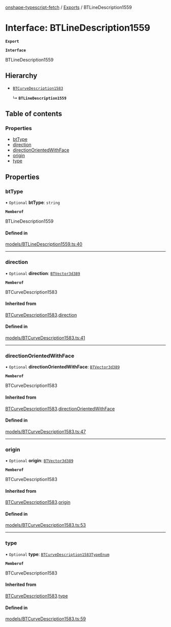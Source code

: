 [onshape-typescript-fetch](../README.md) / [Exports](../modules.md) / BTLineDescription1559

# Interface: BTLineDescription1559

**`Export`**

**`Interface`**

BTLineDescription1559

## Hierarchy

- [`BTCurveDescription1583`](BTCurveDescription1583.md)

  ↳ **`BTLineDescription1559`**

## Table of contents

### Properties

- [btType](BTLineDescription1559.md#bttype)
- [direction](BTLineDescription1559.md#direction)
- [directionOrientedWithFace](BTLineDescription1559.md#directionorientedwithface)
- [origin](BTLineDescription1559.md#origin)
- [type](BTLineDescription1559.md#type)

## Properties

### btType

• `Optional` **btType**: `string`

**`Memberof`**

BTLineDescription1559

#### Defined in

[models/BTLineDescription1559.ts:40](https://github.com/toebes/onshape-typescript-fetch/blob/3e11ae1/models/BTLineDescription1559.ts#L40)

___

### direction

• `Optional` **direction**: [`BTVector3d389`](BTVector3d389.md)

**`Memberof`**

BTCurveDescription1583

#### Inherited from

[BTCurveDescription1583](BTCurveDescription1583.md).[direction](BTCurveDescription1583.md#direction)

#### Defined in

[models/BTCurveDescription1583.ts:41](https://github.com/toebes/onshape-typescript-fetch/blob/3e11ae1/models/BTCurveDescription1583.ts#L41)

___

### directionOrientedWithFace

• `Optional` **directionOrientedWithFace**: [`BTVector3d389`](BTVector3d389.md)

**`Memberof`**

BTCurveDescription1583

#### Inherited from

[BTCurveDescription1583](BTCurveDescription1583.md).[directionOrientedWithFace](BTCurveDescription1583.md#directionorientedwithface)

#### Defined in

[models/BTCurveDescription1583.ts:47](https://github.com/toebes/onshape-typescript-fetch/blob/3e11ae1/models/BTCurveDescription1583.ts#L47)

___

### origin

• `Optional` **origin**: [`BTVector3d389`](BTVector3d389.md)

**`Memberof`**

BTCurveDescription1583

#### Inherited from

[BTCurveDescription1583](BTCurveDescription1583.md).[origin](BTCurveDescription1583.md#origin)

#### Defined in

[models/BTCurveDescription1583.ts:53](https://github.com/toebes/onshape-typescript-fetch/blob/3e11ae1/models/BTCurveDescription1583.ts#L53)

___

### type

• `Optional` **type**: [`BTCurveDescription1583TypeEnum`](../modules.md#btcurvedescription1583typeenum-1)

**`Memberof`**

BTCurveDescription1583

#### Inherited from

[BTCurveDescription1583](BTCurveDescription1583.md).[type](BTCurveDescription1583.md#type)

#### Defined in

[models/BTCurveDescription1583.ts:59](https://github.com/toebes/onshape-typescript-fetch/blob/3e11ae1/models/BTCurveDescription1583.ts#L59)
